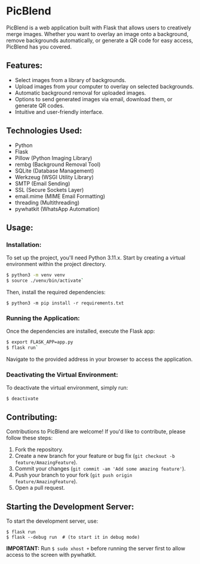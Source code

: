 # PicBlend

PicBlend is a web application built with Flask that allows users to creatively merge images. Whether you want to overlay an image onto a background, remove backgrounds automatically, or generate a QR code for easy access, PicBlend has you covered.

## Features:

- Select images from a library of backgrounds.
- Upload images from your computer to overlay on selected backgrounds.
- Automatic background removal for uploaded images.
- Options to send generated images via email, download them, or generate QR codes.
- Intuitive and user-friendly interface.

## Technologies Used:

- Python
- Flask
- Pillow (Python Imaging Library)
- rembg (Background Removal Tool)
- SQLite (Database Management)
- Werkzeug (WSGI Utility Library)
- SMTP (Email Sending)
- SSL (Secure Sockets Layer)
- email.mime (MIME Email Formatting)
- threading (Multithreading)
- pywhatkit (WhatsApp Automation)

## Usage:

### Installation:

To set up the project, you'll need Python 3.11.x. Start by creating a virtual environment within the project directory.

```bash
$ python3 -m venv venv
$ source ./venv/bin/activate`
```

Then, install the required dependencies:

`$ python3 -m pip install -r requirements.txt`

### Running the Application:

Once the dependencies are installed, execute the Flask app:

```bash
$ export FLASK_APP=app.py
$ flask run`
```

Navigate to the provided address in your browser to access the application.

### Deactivating the Virtual Environment:

To deactivate the virtual environment, simply run:

`$ deactivate`

## Contributing:

Contributions to PicBlend are welcome! If you'd like to contribute, please follow these steps:

1. Fork the repository.
2. Create a new branch for your feature or bug fix (`git checkout -b feature/AmazingFeature`).
3. Commit your changes (`git commit -am 'Add some amazing feature'`).
4. Push your branch to your fork (`git push origin feature/AmazingFeature`).
5. Open a pull request.

## Starting the Development Server:

To start the development server, use:

```
$ flask run
$ flask --debug run  # (to start it in debug mode)
```

**IMPORTANT:** Run `$ sudo xhost +` before running the server first to allow access to the screen with pywhatkit.
